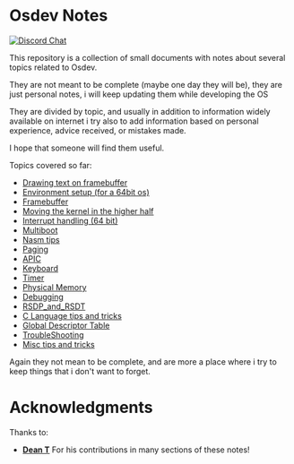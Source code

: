 # Osdev Notes

[![Discord Chat](https://img.shields.io/discord/578193015433330698.svg?style=flat)](https://discordapp.com/channels/578193015433330698/578193713340219392)

This repository is a collection of small documents with notes about several topics related to Osdev.

They are not meant to be complete (maybe one day they will be), they are just personal notes, i will keep updating them while developing the OS

They are divided by topic, and usually in addition to information widely available on internet i try also to add information based on personal experience, advice received, or mistakes made. 

I hope that someone will find them useful. 

Topics covered so far: 

* [Drawing text on framebuffer](DrawingTextOnFB.md)
* [Environment setup (for a 64bit os)](EnvironmentSetup.md)
* [Framebuffer](Framebuffer.md)
* [Moving the kernel in the higher half](HigherHalf.md)
* [Interrupt handling (64 bit)](IntterruptHandling.md)
* [Multiboot](Multiboot.md)
* [Nasm tips](Nasm.md)
* [Paging](Paging.md)
* [APIC](APIC.md)
* [Keyboard](Keyboard.md)
* [Timer](Timer.md)
* [Physical Memory](PhysicalMemory.md)
* [Debugging](Debug.md)
* [RSDP_and_RSDT](RSDP_and_RSDT.md)
* [C Language tips and tricks](C_Language_Info.md)
* [Global Descriptor Table](GDT.md)
* [TroubleShooting](Troubleshooting.md)
* [Misc tips and tricks](TipsAndTricks.md)

Again they not mean to be complete, and are more a place where i try to keep things that i don't want to forget.

# Acknowledgments

Thanks to: 
* [**Dean T**](https://github.com/DeanoBurrito/) For his contributions in many sections of these notes! 
